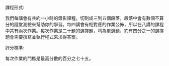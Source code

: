 課程形式:

我們每講會有共約一小時的錄影課程，切割成三到五個段落，段落中會有數個不算分的隨堂測驗來幫助你的學習。每四講會有相對應的作業公佈，所以在八講的課程中共有兩次作業。每次作業是二十題的選擇題，均為單選題，約有四分之一的選擇題會需要撰寫並執行程式來求得答案。

評分標準:

每次作業的門檻是最高分數的百分之七十五。


